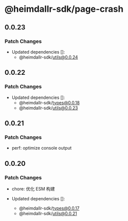 # @heimdallr-sdk/page-crash

## 0.0.23

### Patch Changes

- Updated dependencies []:
  - @heimdallr-sdk/utils@0.0.24

## 0.0.22

### Patch Changes

- Updated dependencies []:
  - @heimdallr-sdk/types@0.0.18
  - @heimdallr-sdk/utils@0.0.23

## 0.0.21

### Patch Changes

- perf: optimize console output

## 0.0.20

### Patch Changes

- chore: 优化 ESM 构建

- Updated dependencies []:
  - @heimdallr-sdk/types@0.0.17
  - @heimdallr-sdk/utils@0.0.21
